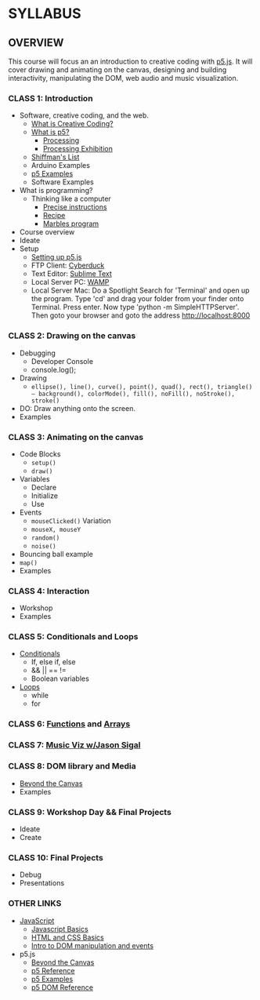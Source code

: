 # SYLLABUS

## OVERVIEW

This course will focus an an introduction to creative coding with [p5.js](http://p5js.org). It will cover drawing and animating on the canvas, designing and building interactivity, manipulating the DOM, web audio and music visualization.

### CLASS 1: Introduction

* Software, creative coding, and the web.
	* [What is Creative Coding?](http://reddit.com/r/creativecoding)
	* [What is p5?](http://p5js.org)
		* [Processing](http://processing.org)
		* [Processing Exhibition](https://processing.org/exhibition/)
	* [Shiffman's List](https://github.com/ITPNYU/ICM-2014/wiki/Projects)
	* Arduino Examples
	* [p5 Examples](http://p5js.org/gallery/)
	* Software Examples
* What is programming?
	* Thinking like a computer
		* [Precise instructions](https://www.youtube.com/watch?v=xngWoocXYCo)
		* [Recipe](https://www.youtube.com/watch?v=UScm9avQM1Y)
		* [Marbles program](https://github.com/futuremarc/p5-camp/blob/master/week1/icm-marbles.png?raw=true)
* Course overview
* Ideate
* Setup
	* [Setting up p5.js](http://p5js.org/get-started/)
	* FTP Client: [Cyberduck](https://cyberduck.io/?l=en)
	* Text Editor: [Sublime Text](http://www.sublimetext.com/)
	* Local Server PC: [WAMP](http://www.wampserver.com/en/)
	* Local Server Mac: Do a Spotlight Search for 'Terminal' and open up the program. Type 'cd' and drag your folder from your finder onto Terminal. Press enter. Now type 'python -m SimpleHTTPServer'. Then goto your browser and goto the address [http://localhost:8000](http://localhost:8000)

### CLASS 2: Drawing on the canvas

* Debugging
	* Developer Console
	* console.log();
* Drawing
	* `ellipse(), line(), curve(), point(), quad(), rect(), triangle() – background(), colorMode(), fill(), noFill(), noStroke(), stroke()`
* DO: Draw anything onto the screen.
* Examples

### CLASS 3: Animating on the canvas

* Code Blocks
	* `setup()`
	* `draw()`
* Variables
	* Declare
	* Initialize
	* Use
* Events
	* `mouseClicked()`
 Variation
	* `mouseX, mouseY`
	* `random()`
	* `noise()`
* Bouncing ball example
* `map()`
* Examples

### CLASS 4: Interaction

* Workshop
* Examples

### CLASS 5: Conditionals and Loops
* [Conditionals](https://github.com/shiffman/LearningProcessing-p5.js/tree/master/chp05_conditionals)
	* If, else if, else
	* && || == != 
	* Boolean variables
* [Loops](https://github.com/shiffman/LearningProcessing-p5.js/tree/master/chp06_loops)
	* while
	* for

### CLASS 6: [Functions](https://github.com/shiffman/LearningProcessing-p5.js/tree/master/chp07_functions) and [Arrays](https://github.com/shiffman/LearningProcessing-p5.js/tree/master/chp09_arrays)


### CLASS 7: [Music Viz w/Jason Sigal](https://github.com/therewasaguy/p5-music-viz)

### CLASS 8: DOM library and Media

* [Beyond the Canvas](https://github.com/processing/p5.js/wiki/Beyond-the-canvas)
* Examples

### CLASS 9: Workshop Day && Final Projects

* Ideate
* Create

### CLASS 10: Final Projects

* Debug
* Presentations

### OTHER LINKS

* [JavaScript](https://developer.mozilla.org/en-US/docs/Web/JavaScript)
	* [Javascript Basics](https://github.com/processing/p5.js/wiki/JavaScript-basics)
	* [HTML and CSS Basics](https://github.com/processing/p5.js/wiki/Intro-to-HTML-and-CSS)
	* [Intro to DOM manipulation and events](https://github.com/processing/p5.js/wiki/Intro-to-DOM-manipulation-and-events)
* p5.js
	* [Beyond the Canvas](https://github.com/processing/p5.js/wiki/Beyond-the-canvas)
	* [p5 Reference](http://p5js.org/reference/)
	* [p5 Examples](http://p5js.org/examples/)
	* [p5 DOM Reference](http://p5js.org/reference/#/libraries/p5.dom)